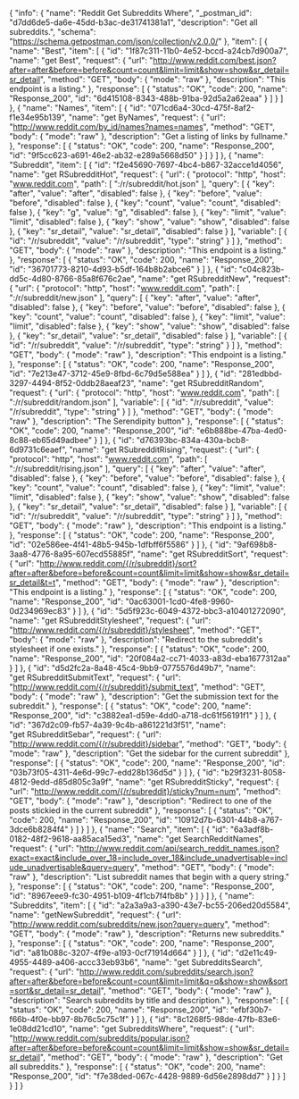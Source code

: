 {
  "info": {
    "name": "Reddit Get Subreddits Where",
    "_postman_id": "d7dd6de5-da6e-45dd-b3ac-de31741381a1",
    "description": "Get all subreddits.",
    "schema": "https://schema.getpostman.com/json/collection/v2.0.0/"
  },
  "item": [
    {
      "name": "Best",
      "item": [
        {
          "id": "1f87c311-11b0-4e52-bccd-a24cb7d900a7",
          "name": "get&nbsp;Best",
          "request": {
            "url": "http://www.reddit.com/best.json?after=after&before=before&count=count&limit=limit&show=show&sr_detail=sr_detail",
            "method": "GET",
            "body": {
              "mode": "raw"
            },
            "description": "This endpoint is a listing."
          },
          "response": [
            {
              "status": "OK",
              "code": 200,
              "name": "Response_200",
              "id": "6d415108-8343-488b-91ba-92d5a2a62eaa"
            }
          ]
        }
      ]
    },
    {
      "name": "Names",
      "item": [
        {
          "id": "071cd6a4-30cd-475f-8af2-f1e34e95b139",
          "name": "get&nbsp;ByNames",
          "request": {
            "url": "http://www.reddit.com/by_id/names?names=names",
            "method": "GET",
            "body": {
              "mode": "raw"
            },
            "description": "Get a listing of links by fullname."
          },
          "response": [
            {
              "status": "OK",
              "code": 200,
              "name": "Response_200",
              "id": "9f5cc623-a691-46e2-ab32-e289a5668d50"
            }
          ]
        }
      ]
    },
    {
      "name": "Subreddit",
      "item": [
        {
          "id": "f2e45690-7697-4bc4-b867-32acce1d4056",
          "name": "get&nbsp;RSubredditHot",
          "request": {
            "url": {
              "protocol": "http",
              "host": "www.reddit.com",
              "path": [
                ":/r/subreddit/hot.json"
              ],
              "query": [
                {
                  "key": "after",
                  "value": "after",
                  "disabled": false
                },
                {
                  "key": "before",
                  "value": "before",
                  "disabled": false
                },
                {
                  "key": "count",
                  "value": "count",
                  "disabled": false
                },
                {
                  "key": "g",
                  "value": "g",
                  "disabled": false
                },
                {
                  "key": "limit",
                  "value": "limit",
                  "disabled": false
                },
                {
                  "key": "show",
                  "value": "show",
                  "disabled": false
                },
                {
                  "key": "sr_detail",
                  "value": "sr_detail",
                  "disabled": false
                }
              ],
              "variable": [
                {
                  "id": "/r/subreddit",
                  "value": "/r/subreddit",
                  "type": "string"
                }
              ]
            },
            "method": "GET",
            "body": {
              "mode": "raw"
            },
            "description": "This endpoint is a listing."
          },
          "response": [
            {
              "status": "OK",
              "code": 200,
              "name": "Response_200",
              "id": "36701773-8210-4d93-b5df-164b8b2abce6"
            }
          ]
        },
        {
          "id": "c04c823b-dd5c-4d80-8766-85a8f676c2ae",
          "name": "get&nbsp;RSubredditNew",
          "request": {
            "url": {
              "protocol": "http",
              "host": "www.reddit.com",
              "path": [
                ":/r/subreddit/new.json"
              ],
              "query": [
                {
                  "key": "after",
                  "value": "after",
                  "disabled": false
                },
                {
                  "key": "before",
                  "value": "before",
                  "disabled": false
                },
                {
                  "key": "count",
                  "value": "count",
                  "disabled": false
                },
                {
                  "key": "limit",
                  "value": "limit",
                  "disabled": false
                },
                {
                  "key": "show",
                  "value": "show",
                  "disabled": false
                },
                {
                  "key": "sr_detail",
                  "value": "sr_detail",
                  "disabled": false
                }
              ],
              "variable": [
                {
                  "id": "/r/subreddit",
                  "value": "/r/subreddit",
                  "type": "string"
                }
              ]
            },
            "method": "GET",
            "body": {
              "mode": "raw"
            },
            "description": "This endpoint is a listing."
          },
          "response": [
            {
              "status": "OK",
              "code": 200,
              "name": "Response_200",
              "id": "7e213e47-3712-45e9-8fbd-6c79d5e588ea"
            }
          ]
        },
        {
          "id": "281edbbd-3297-4494-8f52-0ddb28aeaf23",
          "name": "get&nbsp;RSubredditRandom",
          "request": {
            "url": {
              "protocol": "http",
              "host": "www.reddit.com",
              "path": [
                ":/r/subreddit/random.json"
              ],
              "variable": [
                {
                  "id": "/r/subreddit",
                  "value": "/r/subreddit",
                  "type": "string"
                }
              ]
            },
            "method": "GET",
            "body": {
              "mode": "raw"
            },
            "description": "The Serendipity button"
          },
          "response": [
            {
              "status": "OK",
              "code": 200,
              "name": "Response_200",
              "id": "e6b888be-47ba-4ed0-8c88-eb65d49adbee"
            }
          ]
        },
        {
          "id": "d76393bc-834a-430a-bcb8-6d9731c6eaef",
          "name": "get&nbsp;RSubredditRising",
          "request": {
            "url": {
              "protocol": "http",
              "host": "www.reddit.com",
              "path": [
                ":/r/subreddit/rising.json"
              ],
              "query": [
                {
                  "key": "after",
                  "value": "after",
                  "disabled": false
                },
                {
                  "key": "before",
                  "value": "before",
                  "disabled": false
                },
                {
                  "key": "count",
                  "value": "count",
                  "disabled": false
                },
                {
                  "key": "limit",
                  "value": "limit",
                  "disabled": false
                },
                {
                  "key": "show",
                  "value": "show",
                  "disabled": false
                },
                {
                  "key": "sr_detail",
                  "value": "sr_detail",
                  "disabled": false
                }
              ],
              "variable": [
                {
                  "id": "/r/subreddit",
                  "value": "/r/subreddit",
                  "type": "string"
                }
              ]
            },
            "method": "GET",
            "body": {
              "mode": "raw"
            },
            "description": "This endpoint is a listing."
          },
          "response": [
            {
              "status": "OK",
              "code": 200,
              "name": "Response_200",
              "id": "02e586ee-4f41-48b5-945b-1dfbff6f5586"
            }
          ]
        },
        {
          "id": "9af698b8-3aa8-4776-8a95-607ecd55885f",
          "name": "get&nbsp;RSubredditSort",
          "request": {
            "url": "http://www.reddit.com/{/r/subreddit}/sort?after=after&before=before&count=count&limit=limit&show=show&sr_detail=sr_detail&t=t",
            "method": "GET",
            "body": {
              "mode": "raw"
            },
            "description": "This endpoint is a listing."
          },
          "response": [
            {
              "status": "OK",
              "code": 200,
              "name": "Response_200",
              "id": "0ac63001-1cd0-4fe8-9960-0d234969ec83"
            }
          ]
        },
        {
          "id": "5d5f923c-6049-4372-bbc3-a10401272090",
          "name": "get&nbsp;RSubredditStylesheet",
          "request": {
            "url": "http://www.reddit.com/{/r/subreddit}/stylesheet",
            "method": "GET",
            "body": {
              "mode": "raw"
            },
            "description": "Redirect to the subreddit&#39;s stylesheet if one exists."
          },
          "response": [
            {
              "status": "OK",
              "code": 200,
              "name": "Response_200",
              "id": "20f084a2-cc71-4033-a83d-eba1677312aa"
            }
          ]
        },
        {
          "id": "d5d2fc2a-8a48-45c4-9bb9-0775576d49b7",
          "name": "get&nbsp;RSubredditSubmitText",
          "request": {
            "url": "http://www.reddit.com/{/r/subreddit}/submit_text",
            "method": "GET",
            "body": {
              "mode": "raw"
            },
            "description": "Get the submission text for the subreddit."
          },
          "response": [
            {
              "status": "OK",
              "code": 200,
              "name": "Response_200",
              "id": "c3882ea1-d59e-4dd0-a718-dc61f56191f1"
            }
          ]
        },
        {
          "id": "367d2c09-fb57-4a39-9c4b-a861221d3f51",
          "name": "get&nbsp;RSubredditSebar",
          "request": {
            "url": "http://www.reddit.com/{/r/subreddit}/sidebar",
            "method": "GET",
            "body": {
              "mode": "raw"
            },
            "description": "Get the sidebar for the current subreddit"
          },
          "response": [
            {
              "status": "OK",
              "code": 200,
              "name": "Response_200",
              "id": "03b73f05-4311-4e6d-99c7-edd28b136d5d"
            }
          ]
        },
        {
          "id": "b29f3231-8058-4812-9edd-d85d805c3a9f",
          "name": "get&nbsp;RSubredditSticky",
          "request": {
            "url": "http://www.reddit.com/{/r/subreddit}/sticky?num=num",
            "method": "GET",
            "body": {
              "mode": "raw"
            },
            "description": "Redirect to one of the posts stickied in the current subreddit"
          },
          "response": [
            {
              "status": "OK",
              "code": 200,
              "name": "Response_200",
              "id": "10912d7b-6301-44b8-a767-3dce6b8284f4"
            }
          ]
        }
      ]
    },
    {
      "name": "Search",
      "item": [
        {
          "id": "6a3adf8b-0182-48f2-9618-aa85aca15ed3",
          "name": "get&nbsp;SearchRedditNames",
          "request": {
            "url": "http://www.reddit.com/api/search_reddit_names.json?exact=exact&include_over_18=include_over_18&include_unadvertisable=include_unadvertisable&query=query",
            "method": "GET",
            "body": {
              "mode": "raw"
            },
            "description": "List subreddit names that begin with a query string."
          },
          "response": [
            {
              "status": "OK",
              "code": 200,
              "name": "Response_200",
              "id": "8967eee9-fc30-4951-b109-4f1cb7f4fb8b"
            }
          ]
        }
      ]
    },
    {
      "name": "Subreddits",
      "item": [
        {
          "id": "a2a3a9a3-a390-43e7-bc55-206ed20d5584",
          "name": "getNewSubreddit",
          "request": {
            "url": "http://www.reddit.com/subreddits/new.json?query=query",
            "method": "GET",
            "body": {
              "mode": "raw"
            },
            "description": "Returns new subreddits."
          },
          "response": [
            {
              "status": "OK",
              "code": 200,
              "name": "Response_200",
              "id": "a81b088c-3207-4f9e-a193-0cf71914d664"
            }
          ]
        },
        {
          "id": "d2e11c49-4955-4489-a406-accc33eb93b6",
          "name": "get&nbsp;SubredditsSearch",
          "request": {
            "url": "http://www.reddit.com/subreddits/search.json?after=after&before=before&count=count&limit=limit&q=q&show=show&sort=sort&sr_detail=sr_detail",
            "method": "GET",
            "body": {
              "mode": "raw"
            },
            "description": "Search subreddits by title and description."
          },
          "response": [
            {
              "status": "OK",
              "code": 200,
              "name": "Response_200",
              "id": "efbf30b7-f66b-4f0e-bb97-8b76c5c75c1f"
            }
          ]
        },
        {
          "id": "8c1268f5-98de-47fb-83e6-1e08dd21cd10",
          "name": "get&nbsp;SubredditsWhere",
          "request": {
            "url": "http://www.reddit.com/subreddits/popular.json?after=after&before=before&count=count&limit=limit&show=show&sr_detail=sr_detail",
            "method": "GET",
            "body": {
              "mode": "raw"
            },
            "description": "Get all subreddits."
          },
          "response": [
            {
              "status": "OK",
              "code": 200,
              "name": "Response_200",
              "id": "f7e38ded-067c-4428-9889-6d56e2898dd7"
            }
          ]
        }
      ]
    }
  ]
}